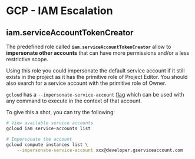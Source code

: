# GCP - IAM Escalation

## **iam.serviceAccountTokenCreator**

The predefined role called **`iam.serviceAccountTokenCreator`** allow to **impersonate other accounts** that can have more permissions and/or a less restrictive scope.

Using this role you could impersonate the default service account if it still exists in the project as it has the primitive role of Project Editor. You should also search for a service account with the primitive role of Owner.

`gcloud` has a `--impersonate-service-account` [flag](https://cloud.google.com/sdk/gcloud/reference/#--impersonate-service-account) which can be used with any command to execute in the context of that account.

To give this a shot, you can try the following:

```bash
# View available service accounts
gcloud iam service-accounts list

# Impersonate the account
gcloud compute instances list \
    --impersonate-service-account xxx@developer.gserviceaccount.com
```
